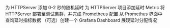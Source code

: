 为 HTTPServer 添加 0-2 秒的随机延时
为 HTTPServer 项目添加延时 Metric
将 HTTPServer 部署至测试集群，并完成 Prometheus 配置
从 Promethus 界面中查询延时指标数据
（可选）创建一个 Grafana Dashboard 展现延时分配情况
